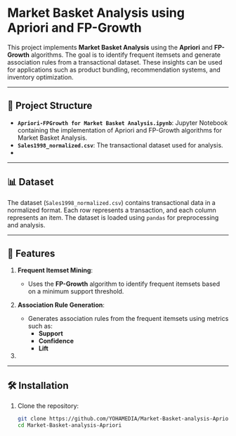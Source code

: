 # Market Basket Analysis using Apriori and FP-Growth

This project implements **Market Basket Analysis** using the **Apriori** and **FP-Growth** algorithms.
 The goal is to identify frequent itemsets and generate association rules from a transactional dataset. 
 These insights can be used for applications such as product bundling, recommendation systems, and inventory optimization.


---

## 📂 Project Structure

- **`Apriori-FPGrowth for Market Basket Analysis.ipynb`**: Jupyter Notebook containing the implementation of Apriori and FP-Growth algorithms for Market Basket Analysis.
- **`Sales1998_normalized.csv`**: The transactional dataset used for analysis.
- 

---

## 📊 Dataset

The dataset (`Sales1998_normalized.csv`) contains transactional data in a normalized format. 
Each row represents a transaction, and each column represents an item.
 The dataset is loaded using `pandas` for preprocessing and analysis.

---

## 🚀 Features

1. **Frequent Itemset Mining**:
   - Uses the **FP-Growth** algorithm to identify frequent itemsets based on a minimum support threshold.

2. **Association Rule Generation**:
   - Generates association rules from the frequent itemsets using metrics such as:
     - **Support**
     - **Confidence**
     - **Lift**

3.

---

## 🛠️ Installation

1. Clone the repository:
   ```bash
   git clone https://github.com/YOHAMEDIA/Market-Basket-analysis-Apriori.git
   cd Market-Basket-analysis-Apriori
